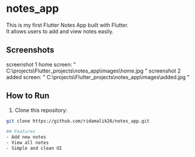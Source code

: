 # notes_app
This is my first Flutter Notes App built with Flutter.  
It allows users to add and view notes easily.

## Screenshots
screenshot 1 home screen: " C:\projects\Flutter_projects\notes_app\images\home.jpg "
screenshot 2 added screen: " C:\projects\Flutter_projects\notes_app\images\added.jpg " 

## How to Run
1. Clone this repository:  
```bash
git clone https://github.com/ridamalik26/notes_app.git

## Features
- Add new notes
- View all notes
- Simple and clean UI




